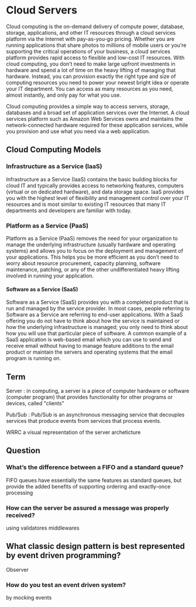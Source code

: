 # Cloud Servers

Cloud computing is the on-demand delivery of compute power, database, storage, applications, and other IT resources through a cloud services platform via the Internet with pay-as-you-go pricing. Whether you are running applications that share photos to millions of mobile users or you’re supporting
the critical operations of your business, a cloud services platform provides rapid access to flexible and low-cost IT resources. With cloud computing, you don’t need to make large upfront investments in hardware and spend a lot of time on the heavy lifting of managing that hardware. Instead, you can provision exactly the right type and size of computing resources you need to power your newest bright idea or operate your IT department. You can access as many resources as you need, almost instantly, and only pay for what you use.

Cloud computing provides a simple way to access servers, storage, databases and a broad set of application services over the Internet. A cloud services platform such as Amazon Web Services owns and maintains the network-connected hardware required for these application services, while you provision and use what you need via a web application.

## Cloud Computing Models

### Infrastructure as a Service (IaaS)

Infrastructure as a Service (IaaS) contains the basic building blocks for cloud IT and typically provides access to networking features, computers (virtual or on dedicated hardware), and data storage space. IaaS provides you with the highest level of flexibility and management control over your IT resources and is most similar to existing IT resources that many IT departments and developers are familiar with today.

### Platform as a Service (PaaS)

Platform as a Service (PaaS) removes the need for your organization to manage the underlying
infrastructure (usually hardware and operating systems) and allows you to focus on the deployment and management of your applications. This helps you be more efficient as you don’t need to worry about resource procurement, capacity planning, software maintenance, patching, or any of the other undifferentiated heavy lifting involved in running your application.

#### Software as a Service (SaaS)

Software as a Service (SaaS) provides you with a completed product that is run and managed by the service provider. In most cases, people referring to Software as a Service are referring to end-user applications. With a SaaS offering you do not have to think about how the service is maintained or how the underlying infrastructure is managed; you only need to think about how you will use that particular piece of software. A common example of a SaaS application is web-based email which you can use to send and receive email without having to manage feature additions to  the email product or maintain the servers and operating systems that the email program is running on.

## Term 

Server : in computing, a server is a piece of computer hardware or software (computer program) that provides functionality for other programs or devices, called "clients"

Pub/Sub : Pub/Sub is an asynchronous messaging service that decouples services that produce events from services that process events.

WRRC a visual representation of the server archeticture 

## Question 

### What’s the difference between a FIFO and a standard queue?

FIFO queues have essentially the same features as standard queues, but provide the added benefits of supporting ordering and exactly-once processing

### How can the server be assured a message was properly received?

using validatores middlewares

## What classic design pattern is best represented by event driven programming?

Observer

### How do you test an event driven system?

by mocking events


